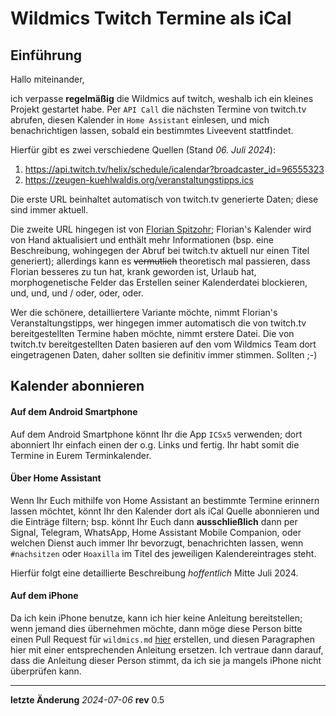 # Wildmics Twitch Termine als iCal

## Einführung

Hallo miteinander,

ich verpasse **regelmäßig** die Wildmics auf twitch, weshalb ich ein kleines Projekt gestartet habe. Per `API Call` die nächsten Termine von twitch.tv abrufen, diesen Kalender in `Home Assistant` einlesen, und mich benachrichtigen lassen, sobald ein bestimmtes Liveevent stattfindet.

Hierfür gibt es zwei verschiedene Quellen (Stand *06. Juli 2024*):

1. https://api.twitch.tv/helix/schedule/icalendar?broadcaster_id=96555323
2. https://zeugen-kuehlwaldis.org/veranstaltungstipps.ics

Die erste URL beinhaltet automatisch von twitch.tv generierte Daten; diese sind immer aktuell.

Die zweite URL hingegen ist von [Florian Spitzohr](https://zeugen-kuehlwaldis.org); Florian's Kalender wird von Hand aktualisiert und enthält mehr Informationen (bsp. eine Beschreibung, wohingegen der Abruf bei twitch.tv aktuell nur einen Titel generiert); allerdings kann es ~~vermutlich~~ theoretisch mal passieren, dass Florian besseres zu tun hat, krank geworden ist, Urlaub hat, morphogenetische Felder das Erstellen seiner Kalenderdatei blockieren, und, und, und / oder, oder, oder.

Wer die schönere, detailliertere Variante möchte, nimmt Florian's Veranstaltungstipps, wer hingegen immer automatisch die von twitch.tv bereitgestellten Termine haben möchte, nimmt erstere Datei. Die von twitch.tv bereitgestellten Daten basieren auf den vom Wildmics Team dort eingetragenen Daten, daher sollten sie definitiv immer stimmen. Sollten ;-)

## Kalender abonnieren

#### Auf dem Android Smartphone

Auf dem Android Smartphone könnt Ihr die App `ICSx5` verwenden; dort abonniert Ihr einfach einen der o.g. Links und fertig. Ihr habt somit die Termine in Eurem Terminkalender.

#### Über Home Assistant

Wenn Ihr Euch mithilfe von Home Assistant an bestimmte Termine erinnern lassen möchtet, könnt Ihr den Kalender dort als iCal Quelle abonnieren und die Einträge filtern; bsp. könnt Ihr Euch dann **ausschließlich** dann per Signal, Telegram, WhatsApp, Home Assistant Mobile Companion, oder welchen Dienst auch immer Ihr bevorzugt, benachrichten lassen, wenn `#nachsitzen` oder `Hoaxilla` im Titel des jeweiligen Kalendereintrages steht.

Hierfür folgt eine detaillierte Beschreibung *hoffentlich* Mitte Juli 2024.

#### Auf dem iPhone

Da ich kein iPhone benutze, kann ich hier keine Anleitung bereitstellen; wenn jemand dies übernehmen möchte, dann möge diese Person bitte einen Pull Request für `wildmics.md` [hier](https://github.com/prankousky/prankousky.github.io) erstellen, und diesen Paragraphen hier mit einer entsprechenden Anleitung ersetzen. Ich vertraue dann darauf, dass die Anleitung dieser Person stimmt, da ich sie ja mangels iPhone nicht überprüfen kann.

---

**letzte Änderung** *2024-07-06*
**rev** 0.5
